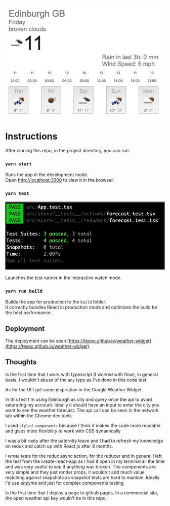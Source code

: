 ![](screenshot/widget.png) 

# Instructions

After cloning this repo, in the project directory, you can run:

### `yarn start`

Runs the app in the development mode.<br>
Open [http://localhost:3000](http://localhost:3000) to view it in the browser.

### `yarn test`
![](screenshot/tests.png) 

Launches the test runner in the interactive watch mode.<br>

### `yarn run build`

Builds the app for production to the `build` folder.<br>
It correctly bundles React in production mode and optimizes the build for the best performance.

## Deployment

The deployment can be seen [https://teseo.github.io/weather-widget](https://teseo.github.io/weather-widget).

## Thoughts

Is the first time that I work with typescript (I worked with flow), in general basis,
I wouldn't abuse of the `any` type as I've done in this code test.

As for the UI I got some inspiration in the Google Weather Widget.

In this test I'm using Edinburgh as city and query once the api to avoid saturating my account. Ideally it should have
an input to enter the city you want to see the weather forecast. The api call can be seen in the network tab within the Chrome dev tools.

I used `styled components` because I think it makes the code more readable and gives more flexibility to work with CSS dynamically

I was a bit rusty after the paternity leave and I had to refresh my knowledge on redux and catch up with React.js after 8 months.

I wrote tests for the redux async action, for the reducer and in general I left the test from the create-react-app as 
I had it open in my terminal all the time and was very useful to see if anything was broken. The components are very simple
and they just render props, it wouldn't add much value matching against snapshots as snapshot tests are hard to mantain. 
Ideally I'd use enzyme and jest for complex components testing.

Is the first time that I deploy a page to github pages. In a commercial site, the open weather api key wouln't be in this repo.
